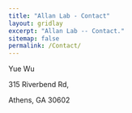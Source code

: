 ```yaml
---
title: "Allan Lab - Contact"
layout: gridlay
excerpt: "Allan Lab -- Contact."
sitemap: false
permalink: /Contact/
---
```


Yue Wu

315 Riverbend Rd,

Athens, GA 30602
